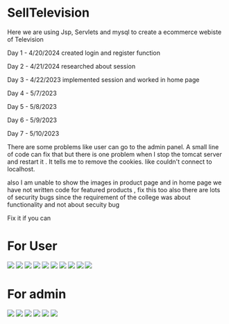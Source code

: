 # SellTelevision

Here we are using Jsp, Servlets and mysql to create a ecommerce webiste of Television

Day 1 - 4/20/2024 created login and register function

Day 2 - 4/21/2024 researched about session 

Day 3 - 4/22/2023 implemented session and worked in home page

Day 4 - 5/7/2023 

Day 5 - 5/8/2023

Day 6 - 5/9/2023

Day 7 - 5/10/2023

There are some problems like user can go to the admin panel. A small line of code can fix that but
there is one problem when I stop the tomcat server and restart it . It tells me to remove the cookies.
like couldn't connect to localhost.

also I am unable to show the images in product page and in home page we have not written code for featured products
, fix this too
also there are lots of security bugs since the requirement of the college was about functionality and not about 
secuity bug

Fix it if you can

# For User

<img src="https://github.com/vectorsigmaissomewhere/SellTelevision/blob/main/ProjectLooks/imagesofproject/login.PNG"/>
<img src="https://github.com/vectorsigmaissomewhere/SellTelevision/blob/main/ProjectLooks/imagesofproject/registration.PNG"/>
<img src="https://github.com/vectorsigmaissomewhere/SellTelevision/blob/main/ProjectLooks/imagesofproject/home.PNG"/>
<img src="https://github.com/vectorsigmaissomewhere/SellTelevision/blob/main/ProjectLooks/imagesofproject/product.PNG"/>
<img src="https://github.com/vectorsigmaissomewhere/SellTelevision/blob/main/ProjectLooks/imagesofproject/contact.PNG"/>
<img src="https://github.com/vectorsigmaissomewhere/SellTelevision/blob/main/ProjectLooks/imagesofproject/aboutus.PNG"/>
<img src="https://github.com/vectorsigmaissomewhere/SellTelevision/blob/main/ProjectLooks/imagesofproject/cart.PNG"/>
<img src="https://github.com/vectorsigmaissomewhere/SellTelevision/blob/main/ProjectLooks/imagesofproject/orderstatus.PNG"/>
<img src="https://github.com/vectorsigmaissomewhere/SellTelevision/blob/main/ProjectLooks/imagesofproject/userprofile.PNG"/>
<img src="https://github.com/vectorsigmaissomewhere/SellTelevision/blob/main/ProjectLooks/imagesofproject/edituserprofile.PNG"/>


# For admin

<img src="https://github.com/vectorsigmaissomewhere/SellTelevision/blob/main/ProjectLooks/imagesofproject/admindashboard.PNG"/>
<img src="https://github.com/vectorsigmaissomewhere/SellTelevision/blob/main/ProjectLooks/imagesofproject/addnewproduct.PNG"/>
<img src="https://github.com/vectorsigmaissomewhere/SellTelevision/blob/main/ProjectLooks/imagesofproject/allproducts.PNG"/>
<img src="https://github.com/vectorsigmaissomewhere/SellTelevision/blob/main/ProjectLooks/imagesofproject/messaageReceived.PNG"/>
<img src="https://github.com/vectorsigmaissomewhere/SellTelevision/blob/main/ProjectLooks/imagesofproject/orderedReceived.PNG"/>
<img src="https://github.com/vectorsigmaissomewhere/SellTelevision/blob/main/ProjectLooks/imagesofproject/deliveredOrder.PNG"/>

